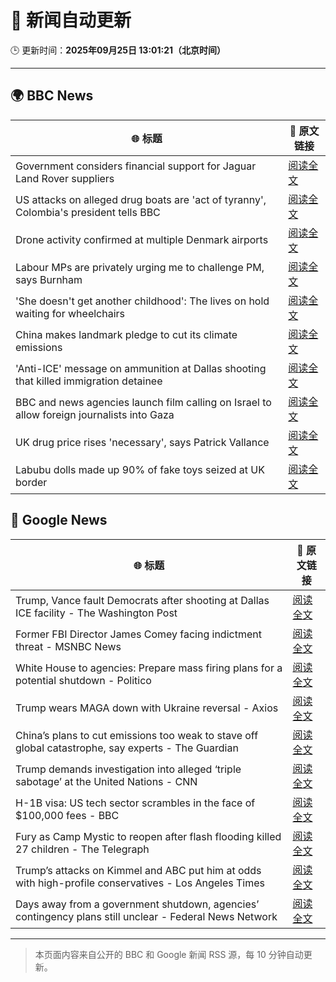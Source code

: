 # 🧠 新闻自动更新

🕒 更新时间：**2025年09月25日 13:01:21（北京时间）**

---

## 🌍 BBC News

| 🌐 标题 | 🔗 原文链接 |
|--------|-------------|
| Government considers financial support for Jaguar Land Rover suppliers | [阅读全文](https://www.bbc.com/news/articles/c62nv0xx32go?at_medium=RSS&at_campaign=rss) |
| US attacks on alleged drug boats are 'act of tyranny', Colombia's president tells BBC | [阅读全文](https://www.bbc.com/news/articles/cy8rjp178mno?at_medium=RSS&at_campaign=rss) |
| Drone activity confirmed at multiple Denmark airports | [阅读全文](https://www.bbc.com/news/articles/c7401vk4lgzo?at_medium=RSS&at_campaign=rss) |
| Labour MPs are privately urging me to challenge PM, says Burnham | [阅读全文](https://www.bbc.com/news/articles/c7v1m873mjyo?at_medium=RSS&at_campaign=rss) |
| 'She doesn't get another childhood': The lives on hold waiting for wheelchairs | [阅读全文](https://www.bbc.com/news/articles/cm2zwm8m41mo?at_medium=RSS&at_campaign=rss) |
| China makes landmark pledge to cut its climate emissions | [阅读全文](https://www.bbc.com/news/articles/cj4y159190go?at_medium=RSS&at_campaign=rss) |
| 'Anti-ICE' message on ammunition at Dallas shooting that killed immigration detainee | [阅读全文](https://www.bbc.com/news/articles/ckge9d26z1ro?at_medium=RSS&at_campaign=rss) |
| BBC and news agencies launch film calling on Israel to allow foreign journalists into Gaza | [阅读全文](https://www.bbc.com/news/articles/c8d7yrp80m8o?at_medium=RSS&at_campaign=rss) |
| UK drug price rises 'necessary', says Patrick Vallance | [阅读全文](https://www.bbc.com/news/articles/cre53qgey0eo?at_medium=RSS&at_campaign=rss) |
| Labubu dolls made up 90% of fake toys seized at UK border | [阅读全文](https://www.bbc.com/news/articles/c8645pdq4e0o?at_medium=RSS&at_campaign=rss) |

## 📰 Google News

| 🌐 标题 | 🔗 原文链接 |
|--------|-------------|
| Trump, Vance fault Democrats after shooting at Dallas ICE facility - The Washington Post | [阅读全文](https://news.google.com/rss/articles/CBMiiwFBVV95cUxPbUV6VERJNzNWU3FYaWtib3BXLVdacEZaaFVad0NoSXY2LUJXWkRHSkI5SFlGamhGcmlJaFdaM2FmdlNrb05uRTRVM2k3WlhEUkJDSk5ILWxnY093S0RuenFMY3dqQXl0VTRwR3hTbzg2TGZmSnVhN0hzU1phczUzZmxfLXA2YnFHMGEw?oc=5) |
| Former FBI Director James Comey facing indictment threat - MSNBC News | [阅读全文](https://news.google.com/rss/articles/CBMirgFBVV95cUxNZHlFdmI5MkpFMGlCV1JLSnhUb0xURUxfUXZNTHlSM2k5X2hWRDNRTGRUcGVCS3dXbDdORng4OHYtb3dKLWtqV01pdGxxUVNRZ0x1OTE1V3FLcjJBcHNsb05nZkZuYTBueWdyVjJLa1lJS2pETHpiTUllQTU2cjdFXy1Zb3hfVEh3eTA3QXo1ZjRFcjhRRWdtZkYxNmhOZWFheEJkNHhaNGhLS2Z4anfSAVRBVV95cUxQY0xZb1d0Q1NOQjFiTEZfMnJyekRWMW9JMTlLbW1EVk1DMVY5eTNpUWNKME96dHNzQmRtaFNJYlpBcHBRWGExeExYVW5EcUdxT0I4eVc?oc=5) |
| White House to agencies: Prepare mass firing plans for a potential shutdown - Politico | [阅读全文](https://news.google.com/rss/articles/CBMihAFBVV95cUxQc193d24xa2pZN1ZaeXhlVEliX3B4TU1VRFBmVmlMX2RUSWNUQk1Da0FjMEhuYUFxbTc4QVdrMWR6ZEwwWS15YjlRZFZtQzdfQmFGOWViX0sxRFNNVm96Q255ZFZNX1hibXgycndZb3pTMmdOUGEwYUduOWdiZjFrYXJubEI?oc=5) |
| Trump wears MAGA down with Ukraine reversal - Axios | [阅读全文](https://news.google.com/rss/articles/CBMieEFVX3lxTE5oaW9xTGstSzdyUmRFeG1odzhTU0dBNzNvN210Z3BNcnpqcDlRZnN2NXBwb3RwZXFWN0ZKZko5T1dSUlU5UEF2ZEZNWWdndDFXNk5sTXhmTVlnQmNhRW9vN2oxVnJuRHpkZkpfLXczVHdfQ0J0eGdrbQ?oc=5) |
| China’s plans to cut emissions too weak to stave off global catastrophe, say experts - The Guardian | [阅读全文](https://news.google.com/rss/articles/CBMizgFBVV95cUxPTkp2MTdydDUwbEFWQWVWU3ZsNHEyVG5kZHZQdjNmZFRwcHBRcUNmN3dCVTRSc251T1NQaUc3VjZXZ1h6cVJ4UXZEYzFMVXVUbDh0cThfd3BXVVJUeFlBYTFUS0FtOEZfZ3RXUUdvV2ZSYkNOUTY2Z0tsWDBKN1JraUpTVFVnMF9NanVLYVVrUjBwNkNiQzQyYzJlNGlfMlNsNk1yb2U0N1FVYktDQ1pKV0xBMUFNMXBlOXFyUmpINlBqSWZWVmxoR0RYbVFwUQ?oc=5) |
| Trump demands investigation into alleged ‘triple sabotage’ at the United Nations - CNN | [阅读全文](https://news.google.com/rss/articles/CBMipwFBVV95cUxPYlAtUjM3ckZsbEJiX19tSTh6Y2VLMjdUSDhNYWswWVdDSzJLRnFJTFBYQ09HRV9SMnlPS3dNakFmRWJhTjVHMUJFLWxKVlZ0M0hjaktSTGVzUTd6YnRHZDFILXliUk5KMmVQTnJrTlVRRE9RNjFUZlFwTTRVeG9GMjVsQTVmbFlXbWkzOHZpbFhyNDJOb00wMUxnbERXaEJJdVE4Q0RnTQ?oc=5) |
| H-1B visa: US tech sector scrambles in the face of $100,000 fees - BBC | [阅读全文](https://news.google.com/rss/articles/CBMiWkFVX3lxTE1FZjdrTGJ3cGZTcDQ5SWVrYmYxNHJHODgxYnp3Qzl3Tkg1WTF4ZDFrNUpGZFdULXJFLVpPelg3RThnS0loT2RQY1VycWJUZ2JfTUlOVWNLZWFUZ9IBX0FVX3lxTE14T0MxMm9yYW91QXZlNnFCcE5lMm9ocjlyRXJkQmxETU9DZjFfWXEyX0VrdUdQMGRKQmxFVjBBdXRoXzRlTjgxc3ZYOGdSbzJfZTdrNTJ2U2ZyMTRCbzFN?oc=5) |
| Fury as Camp Mystic to reopen after flash flooding killed 27 children - The Telegraph | [阅读全文](https://news.google.com/rss/articles/CBMilAFBVV95cUxQc1N0WmJiLWNTa21yLUd4eHVhZkZrVDI1QnVTd3lxcnJCakJkNDdFVU5nSDlzUWhRaEhQaVNVZ0tmN3lnQWJOUHQxUmRQckhJYnpIQkFLc0hZLWJUVEVmb3VWUjE0NWR2X0hCRlE3blh5RWVPQjZPSWxoaFBfbjcxZF9BdnZfY1hrWDhOcWtncVRGNEhH?oc=5) |
| Trump’s attacks on Kimmel and ABC put him at odds with high-profile conservatives - Los Angeles Times | [阅读全文](https://news.google.com/rss/articles/CBMiowFBVV95cUxOcHEtTTNXazVqS3Nxa2pnSWdCWGJVOUtqRFR0QWJQTzZlbUhfNUNGY0VKaDlBRE1FZ3VGV0JKTFRseFRnV2dpZ0lHcXJYNFg0MVFVVkZJU2pkMHJqUEpydXByWTI5WUtkaGczYWxfbVQwMEQ5eW9xakEyQUpZWW03V0JlcUZHU29tWmE1RkxjSTVVUGk3OGlBYXVoMXlaZXpreTFJ?oc=5) |
| Days away from a government shutdown, agencies’ contingency plans still unclear - Federal News Network | [阅读全文](https://news.google.com/rss/articles/CBMi0wFBVV95cUxOY3Z0anQ2YlUyRk5nQ3ZoMk8tbkJMbUJwTHJfZmdGS0N3Y3FfSFNwYkpXNlRBWU9SclZQSFVkUlNuV2g1U1otazJSNDlyUUVmNzQyalNsOGNFd0dJWTZHWjRIeFVPbWxTNGtoUmhEWUJaTzJMZ05DZThxWXFKNlFvcWwtMU5Yd0pkNmF0QkJZbGhlZDBKUUp2blVXSEhZZy1uMDRJMml1RXQ1bXIxM1daVXZINklLZEtRTTFtQTNEQkJqNHVIWWRSVTVZZ1g0Mk9iT2FB?oc=5) |

---
> 本页面内容来自公开的 BBC 和 Google 新闻 RSS 源，每 10 分钟自动更新。
